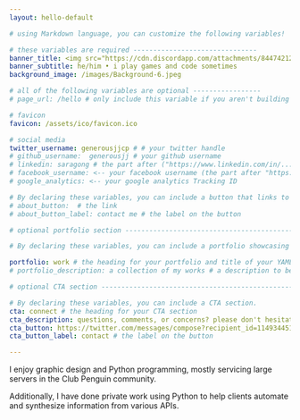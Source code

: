```yaml
---
layout: hello-default

# using Markdown language, you can customize the following variables!

# these variables are required -------------------------------
banner_title: <img src="https://cdn.discordapp.com/attachments/844742124213501963/913298816248217650/parsguinlogo.png"></img><br>generousjj
banner_subtitle: he/him • i play games and code sometimes
background_image: /images/Background-6.jpeg

# all of the following variables are optional -----------------
# page_url: /hello # only include this variable if you aren't building the page to your primary domain 

# favicon
favicon: /assets/ico/favicon.ico

# social media
twitter_username: generousjjcp # # your twitter handle
# github_username:  generousjj # your github username
# linkedin: saragong # the part after ("https://www.linkedin.com/in/...")
# facebook_username: <-- your facebook username (the part after "https://www.facebook.com/...")
# google_analytics: <-- your google analytics Tracking ID

# By declaring these variables, you can include a button that links to an external website or to media.
# about_button:  # the link
# about_button_label: contact me # the label on the button

# optional portfolio section ------------------------------------------

# By declaring these variables, you can include a portfolio showcasing your work and organize your portfolio's items into a custom layout, all without adding any CSS. In addition, you must 1) create an HTML file in the_includes folder for each project with the text you'd like to display, and 2) create a YAML file in the _data folder describing the order in which each project should be shown and categorized. See `/includes/example.html` and `/_data/work.yml` for examples.

portfolio: work # the heading for your portfolio and title of your YAML file
# portfolio_description: a collection of my works # a description to be desplayed below the heading and above the content

# optional CTA section --------------------------------------------------

# By declaring these variables, you can include a CTA section.
cta: connect # the heading for your CTA section
cta_description: questions, comments, or concerns? please don't hesitate to reach out. # a description to be desplayed below the heading and above the content
cta_button: https://twitter.com/messages/compose?recipient_id=1149344518191194112&text=Hey%20there,%20how%20can%20I%20get%20in%20touch? # a link to an external website or to media
cta_button_label: contact # the label on the button

---			
```

[//]: # (write a bit about yourself here)
I enjoy graphic design and Python programming, mostly servicing large servers in the Club Penguin community.

Additionally, I have done private work using Python to help clients automate and synthesize information from various APIs.
